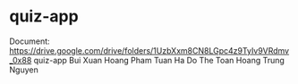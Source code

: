 # quiz-app
Document: https://drive.google.com/drive/folders/1UzbXxm8CN8LGpc4z9TyIv9VRdmv_0x88
quiz-app
Bui Xuan Hoang
Pham Tuan Ha
Do The Toan
Hoang Trung Nguyen
